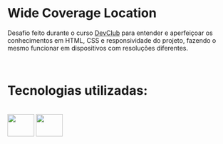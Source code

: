 <div>
  <h1>Wide Coverage Location</h1>
  <p>Desafio feito durante o curso <a href="https://rodolfomori.com.br/devclub"> DevClub</a> para entender e aperfeiçoar os conhecimentos em HTML, CSS e responsividade do projeto, fazendo o mesmo funcionar em dispositivos com resoluções diferentes.</p>
</div>
<br>


<h1>Tecnologias utilizadas:</h1>
<div style="display: inline_block"><br>
  <img align="center" height="50px" width="60px" src="https://cdn.jsdelivr.net/gh/devicons/devicon@latest/icons/html5/html5-original.svg" />
  <img align="center" height="50px" width="60px" src="https://cdn.jsdelivr.net/gh/devicons/devicon@latest/icons/css3/css3-original.svg" />
</div>
